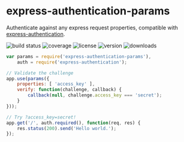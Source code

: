 # express-authentication-params

Authenticate against any express request properties, compatible with [express-authentication].

![build status](http://img.shields.io/travis/izaakschroeder/express-authentication-params/master.svg?style=flat)
![coverage](http://img.shields.io/coveralls/izaakschroeder/express-authentication-params/master.svg?style=flat)
![license](http://img.shields.io/npm/l/express-authentication-params.svg?style=flat)
![version](http://img.shields.io/npm/v/express-authentication-params.svg?style=flat)
![downloads](http://img.shields.io/npm/dm/express-authentication-params.svg?style=flat)

```javascript
var params = require('express-authentication-params'),
	auth = require('express-authentication');

// Validate the challenge
app.use(params({
	properties: [ 'access_key' ],
	verify: function(challenge, callback) {
		callback(null, challenge.access_key === 'secret');
	}
}));

// Try ?access_key=secret!
app.get('/', auth.required(), function(req, res) {
	res.status(200).send('Hello world.');
});

```

[express-authentication]: https://github.com/izaakschroeder/express-authentication
